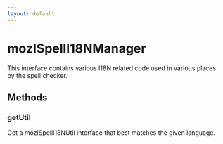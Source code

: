 ```yaml
---
layout: default
---
```


# mozISpellI18NManager #
  
This interface contains various I18N related code used in various places  
by the spell checker.  
  

## Methods ##

### getUtil ###
  
Get a mozISpellI18NUtil interface that best matches the given language.  
  
